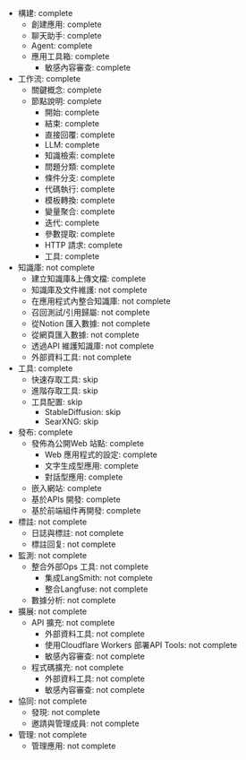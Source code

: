 - 構建: complete
  - 創建應用: complete
  - 聊天助手: complete
  - Agent: complete
  - 應用工具箱: complete
    - 敏感內容審查: complete
- 工作流: complete
  - 關鍵概念: complete
  - 節點說明: complete
    - 開始: complete
    - 結束: complete
    - 直接回覆: complete
    - LLM: complete
    - 知識檢索: complete
    - 問題分類: complete
    - 條件分支: complete
    - 代碼執行: complete
    - 模板轉換: complete
    - 變量聚合: complete
    - 迭代: complete
    - 參數提取: complete
    - HTTP 請求: complete
    - 工具: complete
- 知識庫: not complete
  - 建立知識庫&上傳文檔: complete
  - 知識庫及文件維護: not complete
  - 在應用程式內整合知識庫: not complete
  - 召回測試/引用歸屬: not complete
  - 從Notion 匯入數據: not complete
  - 從網頁匯入數據: not complete
  - 透過API 維護知識庫: not complete
  - 外部資料工具: not complete
- 工具: complete
  - 快速存取工具: skip
  - 進階存取工具: skip
  - 工具配置: skip
    - StableDiffusion: skip
    - SearXNG: skip
- 發布: complete
  - 發佈為公開Web 站點: complete
    - Web 應用程式的設定: complete
    - 文字生成型應用: complete
    - 對話型應用: complete
  - 嵌入網站: complete
  - 基於APIs 開發: complete
  - 基於前端組件再開發: complete
- 標註: not complete
  - 日誌與標註: not complete
  - 標註回复: not complete
- 監測: not complete
  - 整合外部Ops 工具: not complete
    - 集成LangSmith: not complete
    - 整合Langfuse: not complete
  - 數據分析: not complete
- 擴展: not complete
  - API 擴充: not complete
    - 外部資料工具: not complete
    - 使用Cloudflare Workers 部署API Tools: not complete
    - 敏感內容審查: not complete
  - 程式碼擴充: not complete
    - 外部資料工具: not complete
    - 敏感內容審查: not complete
- 協同: not complete
  - 發現: not complete
  - 邀請與管理成員: not complete
- 管理: not complete
  - 管理應用: not complete

